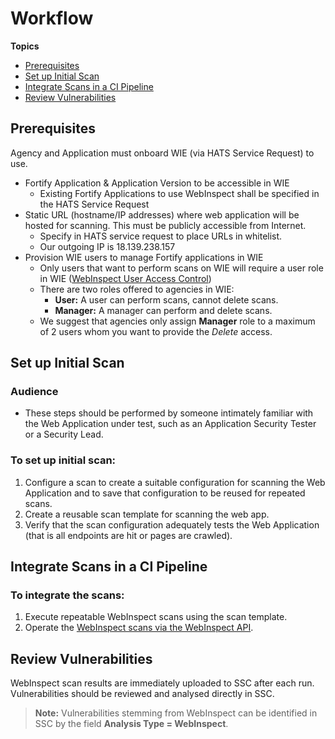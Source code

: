 # Workflow

**Topics**  

- [Prerequisites](#prerequisites)
- [Set up Initial Scan](#set-up-initial-scan)
- [Integrate Scans in a CI Pipeline](#integrate-scans-in-a-ci-pipeline)
- [Review Vulnerabilities](#review-vulnerabilities)

## Prerequisites

Agency and Application must onboard WIE (via HATS Service Request) to use. 

- Fortify Application & Application Version to be accessible in WIE
    - Existing Fortify Applications to use WebInspect shall be specified in the HATS Service Request
- Static URL (hostname/IP addresses) where web application will be hosted for scanning. This must be publicly accessible from Internet.
    - Specify in HATS service request to place URLs in whitelist.
    - Our outgoing IP is 18.139.238.157
- Provision WIE users to manage Fortify applications in WIE
    - Only users that want to perform scans on WIE will require a user role in WIE ([WebInspect User Access Control](webinspect-user-access-control))
    - There are two roles offered to agencies in WIE:
        - **User:** A user can perform scans, cannot delete scans.
        - **Manager:** A manager can perform and delete scans.
    - We suggest that agencies only assign **Manager** role to a maximum of 2 users whom you want to provide the *Delete* access.

## Set up Initial Scan

### Audience
- These steps should be performed by someone intimately familiar with the Web Application under test, such as an Application Security Tester or a Security Lead.
### To set up initial scan:
1. Configure a scan to create a suitable configuration for scanning the Web Application and to save that configuration to be reused for repeated scans.
2. Create a reusable scan template for scanning the web app.
3. Verify that the scan configuration adequately tests the Web Application (that is all endpoints are hit or pages are crawled). 

## Integrate Scans in a CI Pipeline

### To integrate the scans:
1. Execute repeatable WebInspect scans using the scan template.
1. Operate the [WebInspect scans via the WebInspect API](webinspect-scan-via-api).

## Review Vulnerabilities

WebInspect scan results are immediately uploaded to SSC after each run. Vulnerabilities should be reviewed and analysed directly in SSC.

>**Note:** Vulnerabilities stemming from WebInspect can be identified in SSC by the field **Analysis Type = WebInspect**.



